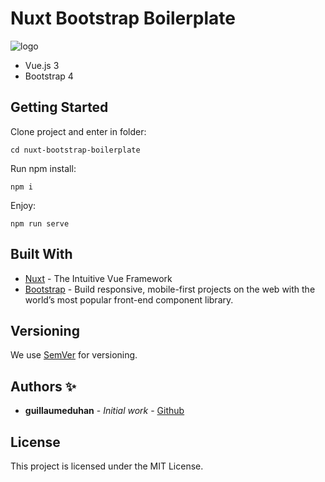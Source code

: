 # Nuxt Bootstrap Boilerplate

![logo](https://repository-images.githubusercontent.com/217154004/2402a680-b66f-11ea-9125-22625960bc03)

- Vue.js 3
- Bootstrap 4

## Getting Started

Clone project and enter in folder:

```
cd nuxt-bootstrap-boilerplate
```

Run npm install:

```
npm i
```

Enjoy:

```
npm run serve
```

## Built With

- [Nuxt](https://cli.vuejs.org/) - The Intuitive Vue Framework
- [Bootstrap](https://getbootstrap.com/) - Build responsive, mobile-first projects on the web with the world’s most popular front-end component library.

## Versioning

We use [SemVer](http://semver.org/) for versioning.

## Authors ✨

- **guillaumeduhan** - _Initial work_ - [Github](https://github.com/guillaumeduhan)

## License

This project is licensed under the MIT License.
